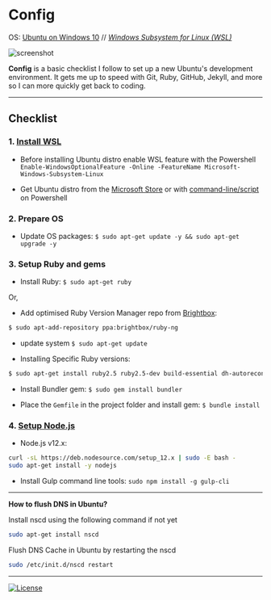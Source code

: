 # Config

OS: [Ubuntu on Windows 10](https://tutorials.ubuntu.com/tutorial/tutorial-ubuntu-on-windows) // *[Windows Subsystem for Linux (WSL)](https://en.wikipedia.org/wiki/Windows_Subsystem_for_Linux)*

![screenshot](https://user-images.githubusercontent.com/9361180/62588374-3d7af280-b8e5-11e9-9957-1618de71c6d0.png)

**Config** is a basic checklist I follow to set up a new Ubuntu's development environment. It gets me up to speed with Git, Ruby, GitHub, Jekyll, and more so I can more quickly get back to coding.

---

## Checklist

### 1. [Install WSL](https://docs.microsoft.com/en-us/windows/wsl/install-win10)

* Before installing Ubuntu distro enable WSL feature with the Powershell `Enable-WindowsOptionalFeature -Online -FeatureName Microsoft-Windows-Subsystem-Linux`

* Get Ubuntu distro from the [Microsoft Store](https://www.microsoft.com/en-us/p/ubuntu/9nblggh4msv6) or with [command-line/script](https://docs.microsoft.com/en-us/windows/wsl/install-manual) on Powershell

### 2. Prepare OS

* Update OS packages: `$ sudo apt-get update -y && sudo apt-get upgrade -y`

### 3. Setup Ruby and gems

* Install Ruby: `$ sudo apt-get ruby`

Or,

*  Add optimised Ruby Version Manager repo from [Brightbox](https://www.brightbox.com/docs/ruby/ubuntu/):

``` bash
$ sudo apt-add-repository ppa:brightbox/ruby-ng
```

* update system `$ sudo apt-get update`

* Installing Specific Ruby versions:

``` bash
$ sudo apt-get install ruby2.5 ruby2.5-dev build-essential dh-autoreconf
```

* Install Bundler gem: `$ sudo gem install bundler`

* Place the `Gemfile` in the project folder and install gem: `$ bundle install`

### 4. [Setup Node.js](https://github.com/nodesource/distributions/blob/master/README.md#deb)

* Node.js v12.x:

```bash
curl -sL https://deb.nodesource.com/setup_12.x | sudo -E bash -
sudo apt-get install -y nodejs
```

* Install Gulp command line tools: `sudo npm install -g gulp-cli`

---

**How to flush DNS in Ubuntu?**

Install nscd using the following command if not yet

``` bash
sudo apt-get install nscd
```

Flush DNS Cache in Ubuntu by restarting the nscd

``` bash
sudo /etc/init.d/nscd restart
```
---

[![License](https://img.shields.io/github/license/MilanAryal/config.svg?branch=master)](https://github.com/MilanAryal/config/blob/master/LICENSE)
